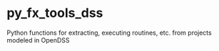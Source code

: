 # py_fx_tools_dss

Python functions for extracting, executing routines, etc. from projects modeled in OpenDSS
